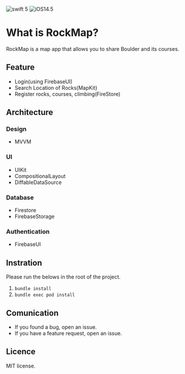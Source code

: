![swift 5](https://img.shields.io/badge/Swift-5-blue) 
![iOS14.5](https://img.shields.io/badge/iOS-14.5-blue)

# What is RockMap?
RockMap is a map app that allows you to share Boulder and its courses.

## Feature
* Login(using FirebaseUI)
* Search Location of Rocks(MapKit)
* Register rocks, courses, climbing(FireStore)

## Architecture
### Design
* MVVM

### UI
* UIKit
* CompositionalLayout
* DiffableDataSource

### Database
* Firestore
* FirebaseStorage

### Authentication
* FirebaseUI 

## Instration
Please run the belows in the root of the project.
1. `bundle install`
2. `bundle exec pod install`

## Comunication
* If you found a bug, open an issue.
* If you have a feature request, open an issue.

## Licence
MIT license.

